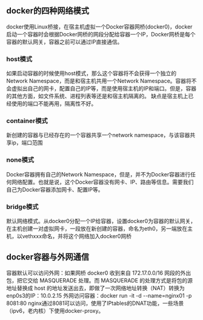 ## docker的四种网络模式
docker使用Linux桥接，在宿主机虚拟一个Docker容器网桥(docker0)，docker启动一个容器时会根据Docker网桥的网段分配给容器一个IP，Docker网桥是每个容器的默认网关，容器之前可以通过IP直接通信。
### host模式
如果启动容器的时候使用host模式，那么这个容器将不会获得一个独立的Network Namespace，而是和宿主机共用一个Network Namespace。容器将不会虚拟出自己的网卡，配置自己的IP等，而是使用宿主机的IP和端口。但是，容器的其他方面，如文件系统、进程列表等还是和宿主机隔离的。
缺点是宿主机上已经使用的端口不能再用，隔离性不好。
### container模式
新创建的容器与已经存在的一个容器共享一个network namespace，与该容器共享ip，端口范围
### none模式
Docker容器拥有自己的Network Namespace，但是，并不为Docker容器进行任何网络配置。也就是说，这个Docker容器没有网卡、IP、路由等信息。需要我们自己为Docker容器添加网卡、配置IP等。
### bridge模式
默认网络模式。从docker0分配一个IP给容器，设置docker0为容器的默认网关，在主机创建一对虚拟网卡，一段放在新创建的容器，命名为eth0，另一端放在主机，以vethxxx命名，并将这个网络加入docker0网桥

## docker容器与外网通信
容器默认可以访问外网：如果网桥 docker0 收到来自 172.17.0.0/16 网段的外出包，把它交给 MASQUERADE 处理。而 MASQUERADE 的处理方式是将包的源地址替换成 host 的地址发送出去，即做了一次网络地址转换（NAT）转换为 enp0s3的IP：10.0.2.15
外网访问容器：docker run -it -d --name=nginx01 -p 8081:80 nginx通过8081可以访问，使用了IPtables的DNAT功能，一些场景（ipv6，老内核）下使用docker-proxy。
